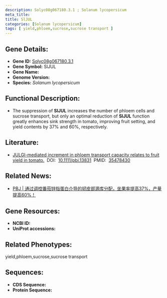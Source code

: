 ```yaml
---
description: Solyc08g067180.3.1 ; Solanum lycopersicum
meta_title:
title: SlJUL
categories: [Solanum lycopersicum]
tags: [ yield,phloem,sucrose,sucrose transport ]
---
```


## Gene Details:
- **Gene ID:**	[Solyc08g067180.3.1]()
- **Gene Symbol:** SlJUL
- **Gene Name:** 
- **Genome Version:** []()
- **Species:** *Solanum lycopersicum*

## Functional Description:
   - The suppression of **SlJUL** increases the number of phloem cells and sucrose transport, but only an optimal reduction of **SlJUL** function greatly enhances sink strength in tomato, improving fruit setting, and yield contents by 37% and 60%, respectively.

## Literature:
   - [JULGI-mediated increment in phloem transport capacity relates to fruit yield in tomato.]( https://onlinelibrary.wiley.com/doi/full/10.1111/pbi.13831)&nbsp;&nbsp;DOI:&nbsp;&nbsp;[10.1111/pbi.13831](https://onlinelibrary.wiley.com/doi/full/10.1111/pbi.13831)&nbsp;&nbsp;PMID:&nbsp;&nbsp;[35478430](https://pubmed.ncbi.nlm.nih.gov/35478430/)

## Related News:
   - [PBJ | 通过调控番茄锌指蛋白介导的韧皮部源库分配，坐果率提高37%，产量提高60%！](https://mp.weixin.qq.com/s?__biz=Mzg3MDEwNDEyMg==&mid=2247528819&idx=1&sn=4b477583e9e30766a755b182e7b21764&chksm=ce90dc26f9e755306e082e27344260789d63e7196838e84a69524a31ac2822b3ea21edc5dff8&scene=27#wechat_redirect)

## Gene Resources:
- **NCBI ID:** [](https://www.ncbi.nlm.nih.gov/gene/?term=)
- **UniProt accessions:** [](https://www.uniprot.org/uniprotkb//entry)

## Related Phenotypes:
yield,phloem,sucrose,sucrose transport

## Sequences:
- **CDS Sequence:**
- **Protein Sequence:**

